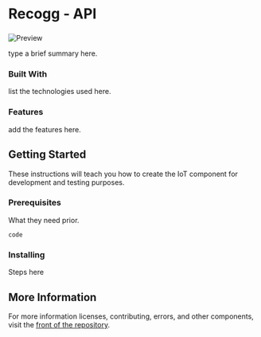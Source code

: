 # Recogg - API

###  ###

![Preview]()

type a brief summary here.

### Built With

list the technologies used here.

### Features

add the features here.

## Getting Started

These instructions will teach you how to create the IoT component for development and testing purposes.

### Prerequisites

What they need prior.

```
code
```


### Installing

Steps here

## More Information ##

For more information licenses, contributing, errors, and other components, visit the [front of the repository](https://github.com/ashayp22/Recogg).



